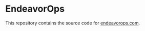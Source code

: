# EndeavorOps

This repository contains the source code for [endeavorops.com](https://endeavorops.com).
